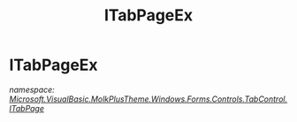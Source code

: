 ﻿---
title: ITabPageEx
---

# ITabPageEx
_namespace: [Microsoft.VisualBasic.MolkPlusTheme.Windows.Forms.Controls.TabControl.ITabPage](N-Microsoft.VisualBasic.MolkPlusTheme.Windows.Forms.Controls.TabControl.ITabPage.html)_







